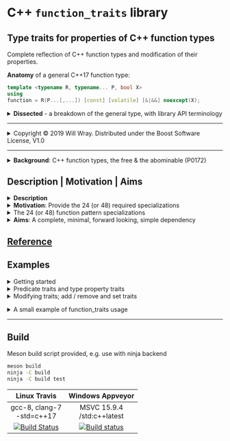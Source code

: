 # **C++ `function_traits` library**

## Type traits for properties of C++ function types

Complete reflection of C++ function types  and modification of their properties.

**Anatomy** of a general C++17 function type:

```c++
template <typename R, typename... P, bool X>
using
function = R(P...[,...]) [const] [volatile] [&|&&] noexcept(X);
```

<details><summary><b>Dissected</b> - a breakdown of the general type, with library API terminology</summary>

>'`A`|`B`' for `A` or `B` alternatives - '[`C`]' for optional `C` term:

```c++
                                                                  /*
            _signature_    ________cvref________    noexcept_      *
           |           |  |                     |  |         |     */
function = R(P...[,...]) [const] [volatile] [&|&&] noexcept(X);   /*
                  |  |    |____   _______|   |  |                  *
                variadic       cv          reference               *
                                        lvalue | rvalue            */
```

Function **signature** (all API terms in **bold**):

* **`R(P...)`**|**`R(P...,...)`** : **signature** = **return_type** `R` and **arg_types** `P...`

>Here, '**signature**' refers to **return_type** `R` and **arg_types** (parameter) `P...`  
including any C-style varargs (termed '**variadic**', denoted by trailing ellipsis **`...`**)  
excluding everything after the function parens (i.e. no cvref or exception spec).

Function varargs existence is treated as a (`bool`) property for API purposes:

* **variadic** : API property name for presence of ellipsis: true | false

Function **noexcept** property (`bool`):

* **`noexcept(X)`** : Function exception specification; X = true | false

Function **cvref** properties (`bool`, `bool`, `ref_qual`):

* [**`const`**] [**`volatile`**] [**`&`**|**`&&`**] : Function **cvref** qualifiers; 12 combos

>Warning: the **cvref** API terms may be familiar from the `std` traits but have  
different meanings and behaviour as function type qualifiers (see API refs):
>
>* **const**, **volatile**, **cv** (const | volatile)  
>* **reference_lvalue**, **reference_rvalue**, **reference** (lval | rval)  
>* **cvref** (const | volatile | reference)

The **cvref** qualifiers divide the function types into two top level categories:

* **free** function types, with no cvref qualifiers - the valid types of free functions  
* **cvref** qualified function types, the so-called 'abominable' function types

Test with function traits `is_free_function<T>` or `function_is_cvref<F>`

</details>

----

<details><summary>Copyright &copy; 2019 Will Wray. Distributed under the Boost Software License, V1.0</summary>

### **Boost Software License** - Version 1.0 - August 17th, 2003

```txt
Permission is hereby granted, free of charge, to any person or organization
obtaining a copy of the software and accompanying documentation covered by
this license (the "Software") to use, reproduce, display, distribute,
execute, and transmit the Software, and to prepare derivative works of the
Software, and to permit third-parties to whom the Software is furnished to
do so, all subject to the following:

The copyright notices in the Software and this entire statement, including
the above license grant, this restriction and the following disclaimer,
must be included in all copies of the Software, in whole or in part, and
all derivative works of the Software, unless such copies or derivative
works are solely in the form of machine-executable object code generated by
a source language processor.

THE SOFTWARE IS PROVIDED "AS IS", WITHOUT WARRANTY OF ANY KIND, EXPRESS OR
IMPLIED, INCLUDING BUT NOT LIMITED TO THE WARRANTIES OF MERCHANTABILITY,
FITNESS FOR A PARTICULAR PURPOSE, TITLE AND NON-INFRINGEMENT. IN NO EVENT
SHALL THE COPYRIGHT HOLDERS OR ANYONE DISTRIBUTING THE SOFTWARE BE LIABLE
FOR ANY DAMAGES OR OTHER LIABILITY, WHETHER IN CONTRACT, TORT OR OTHERWISE,
ARISING FROM, OUT OF OR IN CONNECTION WITH THE SOFTWARE OR THE USE OR OTHER
DEALINGS IN THE SOFTWARE.
```

[![License](https://img.shields.io/badge/license-boost%201.0-blue.svg)](https://www.boost.org/LICENSE_1_0.txt)

Also at [boost.org](http://www.boost.org/LICENSE_1_0.txt) and accompanying file [LICENSE_1_0.txt](LICENSE_1_0.txt)

</details>

----

<details><summary><b>Background</b>: C++ function types, the free & the abominable (P0172)</summary>

* <details><summary>C++ function types</summary>

    The `std` type trait `is_function_v<F>` is true for all C++ function types.

    C++ function types include the types of ordinary C/C++ free functions,  
    referred to here as 'free' function types:

    ```c++
    // free function types

      void(int)             or  auto(int) -> void
      char*() noexcept      or  auto() noexcept -> char*
      int(char const*,...)  or  auto(char const*,...) -> int
    ```

    >C++ function types can also have cvref qualifiers:

    ```c++
      int() const&          or  auto() const& -> int
      void() && noexcept    or  auto() && noexcept -> void
      void(int) volatile    or  auto(int) volatile -> void
    ```

    >Such cvref-qualified function types are an artifact of the C++ type system.  
Member functions carry cvref qualifiers for the implicit `*this` reference  
used in calling the member function, so cvref-qualified function types arise  
as part of pointer-to-member-function types.  
You cannot declare an ordinary free function with a cvref type and it is  
forbidden to form a pointer or a reference to a cvref-qualified function type.
    </details>

* <details><summary>P0172R0 <b>Abominable Function Types</b> by Alisdair Meredith, Nov 2015</summary>

    Quoting from [P0172R0](http://www.open-std.org/jtc1/sc22/wg21/docs/papers/2015/p0172r0.html) section **2.1,     Definition**:

    >[...] an *abominable* function type is the type produced by writing  
a function type followed by a cv-ref qualifier.

    Example:

    ```cpp
     using regular    = void();
     using abominable = void() const volatile &&;
    ```

    >In the example above, `regular` names a familiar function type [...],  
`abominable` also names a function type, not a reference type, and  
despite appearances, is neither a const nor a volatile qualified type.  
There is no such thing as a cv-qualified function type in the type system,  
and the abominable function type is something else entirely.
    </details>

* <details><summary>Boost.CallableTraits: A P0172 implementation and more</summary>

    >[Boost.CallableTraits](https://www.boost.org/doc/libs/develop/libs/callable_traits/doc/html/) implements P0172R0's suggested library interface,  
extended to support general [Callable](https://en.cppreference.com/w/cpp/named_req/Callable) types on top of C++ function types.  
It is a robust, reviewed library with tests, compatibility matrix and CI.
    </details>

</details>

## **Description | Motivation | Aims**

<details><summary><b>Description</b></summary>

>* **Type trait**:  
a template-based interface to query or modify the properties of types.

>**`function_traits`** is a library of traits for C++17 function types -  
no more, no less; it does not provide traits for general [Callable](https://en.cppreference.com/w/cpp/named_req/Callable) types  
(function traits can ease implementation of facilities like callable traits).
>
>It depends on std `<type_traits>` which it complements with function traits.  
The library uses `namespace ltl` for its traits, types and functions.
>
>It targets C++17 on recent gcc / clang / msvc compilers.  
Backwards compatibility, for older compilers or for pre-17, is not a priority.  
It is an 'alpha' design with an experimental interface, subject to change.  
Once C++20 is available, constraints will be added.

</details>

<details><summary><b>Motivation</b>: Provide the 24 (or 48) required specializations</summary>

>See also [Boost.CallableTraits Motivation](https://www.boost.org/doc/libs/develop/libs/callable_traits/doc/html/index.html#callable_traits.introduction.motivation)

**Function traits** are necessary to reflect the properties of function types.  
They may be useful in generic code that must handle general function types.

>'Abominable' function cvref qualifiers cannot be deduced concisely.  
C-style varargs - a trailing ellipsis ... - cannot be deduced concisely.  
A total of 24 separate template specializations are needed to match  
a possibly abominable or variadic function type:

* 12 combinations of cvref qualifiers (4 cv x 3 ref)
* x 2 for presence of C-style varargs (trailing ellipsis...)

>If `noexcept` is not deduced directly then 48 specializations are needed:  

* x 2 for `noexcept` true or false

>It is tedious to have to write all of the necessary specializations.  
This library provides the specializations wrapped up as function traits.
>
>Since all 24/48 specializations are needed to implement *any* function trait  
with full generality, one might as well write a full collection of traits.
>
>**'Setter' traits**
>
>I wanted traits to copy qualifiers from source to target function types (e.g.  
Boost.CallableTraits has an open [issue](https://github.com/boostorg/callable_traits/issues/139) to add a `copy_member_cvref` trait  
and `std::copy_*` traits are proposed in [P1016](http://www.open-std.org/jtc1/sc22/wg21/docs/papers/2018/p1016r0.pdf) "...type manipulation utilities")
>
>This library provides a couple of options:  
>`function_set_cvref_as<F,G>` copies `G`'s cvref qualifiers to `F`, or  
`function_set_signature<G, function_signature_t<F>>`  
effectively copies `G`'s cvref qualifiers and exception spec to `F`'s signature.

</details>

<details><summary>The 24 (or 48) function pattern specializations</summary>

24 template specializations are required to match any function type pattern  
(assuming that `noexcept` is deducible in partial specializations - see note below):

```c++
// Primary template
template<typename T> struct fun;

// The 24 template partial specializations
// to match cvref qualifiers (x12) and presence of varargs (x2)
// while deducing return type R, parameters P... and noexcept(bool)
template<class R, class... P, bool X> struct fun<R(P...) noexcept(X)> {};
template<class R, class... P, bool X> struct fun<R(P...) & noexcept(X)> {};
template<class R, class... P, bool X> struct fun<R(P...) && noexcept(X)> {};
template<class R, class... P, bool X> struct fun<R(P...) const noexcept(X)> {};
template<class R, class... P, bool X> struct fun<R(P...) const & noexcept(X)> {};
template<class R, class... P, bool X> struct fun<R(P...) const && noexcept(X)> {};
template<class R, class... P, bool X> struct fun<R(P...) volatile noexcept(X)> {};
template<class R, class... P, bool X> struct fun<R(P...) volatile & noexcept(X)> {};
template<class R, class... P, bool X> struct fun<R(P...) volatile && noexcept(X)> {};
template<class R, class... P, bool X> struct fun<R(P...) const volatile noexcept(X)> {};
template<class R, class... P, bool X> struct fun<R(P...) const volatile & noexcept(X)> {};
template<class R, class... P, bool X> struct fun<R(P...) const volatile && noexcept(X)> {};

template<class R, class... P, bool X> struct fun<R(P..., ...) noexcept(X)> {};
template<class R, class... P, bool X> struct fun<R(P..., ...) & noexcept(X)> {};
template<class R, class... P, bool X> struct fun<R(P..., ...) && noexcept(X)> {};
template<class R, class... P, bool X> struct fun<R(P..., ...) const noexcept(X)> {};
template<class R, class... P, bool X> struct fun<R(P..., ...) const & noexcept(X)> {};
template<class R, class... P, bool X> struct fun<R(P..., ...) const && noexcept(X)> {};
template<class R, class... P, bool X> struct fun<R(P..., ...) volatile noexcept(X)> {};
template<class R, class... P, bool X> struct fun<R(P..., ...) volatile & noexcept(X)> {};
template<class R, class... P, bool X> struct fun<R(P..., ...) volatile && noexcept(X)> {};
template<class R, class... P, bool X> struct fun<R(P..., ...) const volatile noexcept(X)> {};
template<class R, class... P, bool X> struct fun<R(P..., ...) const volatile & noexcept(X)> {};
template<class R, class... P, bool X> struct fun<R(P..., ...) const volatile && noexcept(X)> {};
```

Both GCC and Clang deduce noexcept as intended...  
Unfortunately, when `noexcept` was introduced as part of the type system  
the standard was not also updated to specify deduction of noexcept.  
This oversight should be corrected by a defect report before C++2a.

Currently (start of 2019) MSVC does not deduce noexcept and so requires  
the noexcept cases to be expanded via 48 specializations:

```c++
template<class R, class... P> struct fun<R(P...)> {};
template<class R, class... P> struct fun<R(P...) &> {};
template<class R, class... P> struct fun<R(P...) &&> {};
template<class R, class... P> struct fun<R(P...) const> {};
template<class R, class... P> struct fun<R(P...) const &> {};
template<class R, class... P> struct fun<R(P...) const &&> {};
template<class R, class... P> struct fun<R(P...) volatile> {};
template<class R, class... P> struct fun<R(P...) volatile &> {};
template<class R, class... P> struct fun<R(P...) volatile &&> {};
template<class R, class... P> struct fun<R(P...) const volatile> {};
template<class R, class... P> struct fun<R(P...) const volatile &> {};
template<class R, class... P> struct fun<R(P...) const volatile &&> {};
template<class R, class... P> struct fun<R(P..., ...)> {};
template<class R, class... P> struct fun<R(P..., ...) &> {};
template<class R, class... P> struct fun<R(P..., ...) &&> {};
template<class R, class... P> struct fun<R(P..., ...) const> {};
template<class R, class... P> struct fun<R(P..., ...) const &> {};
template<class R, class... P> struct fun<R(P..., ...) const &&> {};
template<class R, class... P> struct fun<R(P..., ...) volatile> {};
template<class R, class... P> struct fun<R(P..., ...) volatile &> {};
template<class R, class... P> struct fun<R(P..., ...) volatile &&> {};
template<class R, class... P> struct fun<R(P..., ...) const volatile> {};
template<class R, class... P> struct fun<R(P..., ...) const volatile &> {};
template<class R, class... P> struct fun<R(P..., ...) const volatile &&> {};

template<class R, class... P> struct fun<R(P...) noexcept> {};
template<class R, class... P> struct fun<R(P...) & noexcept> {};
template<class R, class... P> struct fun<R(P...) && noexcept> {};
template<class R, class... P> struct fun<R(P...) const noexcept> {};
template<class R, class... P> struct fun<R(P...) const & noexcept> {};
template<class R, class... P> struct fun<R(P...) const && noexcept> {};
template<class R, class... P> struct fun<R(P...) volatile noexcept> {};
template<class R, class... P> struct fun<R(P...) volatile & noexcept> {};
template<class R, class... P> struct fun<R(P...) volatile && noexcept> {};
template<class R, class... P> struct fun<R(P...) const volatile noexcept> {};
template<class R, class... P> struct fun<R(P...) const volatile & noexcept> {};
template<class R, class... P> struct fun<R(P...) const volatile && noexcept> {};
template<class R, class... P> struct fun<R(P..., ...) noexcept> {};
template<class R, class... P> struct fun<R(P..., ...) & noexcept> {};
template<class R, class... P> struct fun<R(P..., ...) && noexcept> {};
template<class R, class... P> struct fun<R(P..., ...) const noexcept> {};
template<class R, class... P> struct fun<R(P..., ...) const & noexcept> {};
template<class R, class... P> struct fun<R(P..., ...) const && noexcept> {};
template<class R, class... P> struct fun<R(P..., ...) volatile noexcept> {};
template<class R, class... P> struct fun<R(P..., ...) volatile & noexcept> {};
template<class R, class... P> struct fun<R(P..., ...) volatile && noexcept> {};
template<class R, class... P> struct fun<R(P..., ...) const volatile noexcept> {};
template<class R, class... P> struct fun<R(P..., ...) const volatile & noexcept> {};
template<class R, class... P> struct fun<R(P..., ...) const volatile && noexcept> {};
```

These 48 specializations are also listed in [Boost.CallableTraits](https://www.boost.org/doc/libs/develop/libs/callable_traits/doc/html/index.html#callable_traits.introduction.motivation) and [cppreference](https://en.cppreference.com/w/cpp/types/is_function) `is_function`

</details>

<details><summary><b>Aims</b>: A complete, minimal, forward looking, simple dependency</summary>

* <details><summary>A <b>complete</b> yet <b>minimal</b> set of function type traits</summary>

    **Complete**: provide a way to do any query or modification that may be needed;  
    if you see something that is not reasonably easy to do then open an issue.

    **Minimal**: avoid bloat and duplication in the interface (not easy - 50 traits!).  
    Narrow scope, single responsibility - function traits only, no more, no less.
    </details>

* <details><summary>In a <b>single header</b>, simple to take as a dependency</summary>

    **Simple dependency**: single header, self contained with docs.  
    Mesonbuild example as subproject / git submodule. CMake ToDo.  
    Of course, you can just copy the header or cut-n-paste.

    **Single header**: rather than 'fine-grain' headers per trait.  
    Because each trait has to pull in the full 24 (or 48) specializations,  
    even if a user may only want one of the many traits,  
    it seems not worth the complexity of providing individual headers  
    (if you can show benefits worth the complexity then open an issue).
    </details>

* <details><summary><b>Forward looking</b>: to concepts - down with SFINAE!</summary>

    Look towards concepts and contraints with no need for SFINAE tricks  
    No concern for backward **compatibility** or support of old compilers  
    **Diverge** from the P0172R0 suggested interface as appropriate  
    A clean, modern implementation (macro use confined to header).
    </details>

</details>

## [Reference](reference.md)

## **Examples**

<details><summary>Getting started</summary>

>First, put the header file where you want it and configure your include path.  
Here, the `ltl` include directory reflects `function_traits` namespace, `ltl`  
(or, just cut and paste the header):

```c++
#include <ltl/function_traits.hpp>
```

>All `function_*` traits are defined only for function types.  
Calling a `function_*` trait with a non function type gives a hard,  
non-SFINAE, error (with a nasty error message from the compiler).

```c++
  ltl::function_is_cvref< int > // compile error
```

>The `function_is_*` predicate traits have SFINAE-friendly siblings:

```c++
  ltl::is_function_cvref< int > // empty class
```

>Other `function_*` traits have no safe / SFINAE-friendly variants.  
To use these function traits with non-function types, you can guard the trait  
instantiation with `if constexpr (is_function_v<T>)`:

```c++
template <typename F>
inline constexpr bool is_free_function_v = []{
             if constexpr (is_function_v<F>)
                 return !function_is_cvref_v<F>;
             return false; }();
```

>(`conditional_t` doesn't work here as both branches instantiate.)

</details>

<details><summary>Predicate traits and type property traits</summary>

>Test if a function type is variadic and const and noexcept:  

```c++
  using Fc = void(...) const noexcept;

  static_assert(
          ltl::function_is_variadic_v< Fc >
       && ltl::function_is_const_v< Fc >
       && ltl::function_is_noexcept_v< Fc >
  );
```

>Get the return type of a function type and a type-list of its parameter types:

```c++
  #include <tuple>
  #include <type_traits>

  using Fcb = void( char, bool() );

  static_assert(
     std::is_void_v< ltl::function_return_type_t< Fcb > >
  && std::is_same_v< ltl::function_arg_types< Fcb, std::tuple >
                   , std::tuple< char, bool(*)() > >
  ); //                                    ^^^
     //                               note decay
```

</details>

<details><summary>Modifying traits; add / remove and set traits</summary>

>Conventional `add_*`, `remove_*` traits modify the given property `*`.  
They generally take no arguments beyond the function type to modify:

```c++
  using namespace ltl;
  static_assert(
      std::is_same_v< function_add_const_t<void() &>,
                                           void() const& >
   && std::is_same_v< function_remove_cvref_t<void() const &>,
                                              void() >
  );
```

>Some property traits act as `remove_*` traits; the 'signature' property trait  
effectively removes both cvref and noexcept:

```c++
  static_assert(
      std::is_same_v< function_signature_t<void() & noexcept>,
                                           void() >
  );
```

>`set_*` traits are more programmatic than `add_*` and `remove_*` traits.  
Setters for function cv qualifiers, noexcept and variadic take `bool` arguments:

```c++
  static_assert( function_is_noexcept_v<
                    function_set_noexcept_t<void(), true> >);
```

>The `set` trait for reference qualifiers takes a `ltl::ref_qual` argument  
(an enum type with values `lval_ref_v`, `rval_ref_v` or `null_ref_v`)

```c++
    static_assert(
       std::is_same_v< function_set_reference_t<void() &, rval_ref_v>,
                                                void() && >
    );
```

>Reference collapse is not necessarily natural for function reference qualifiers.  
If you need it, `function_add_reference<F,R>` does reference collapse

```c++
    static_assert(
       std::is_same_v< function_add_reference_t<void() &, rval_ref_v>,
                                                void() & >
    );
```

>('adding' an rvalue-ref to an lvalue-ref yields an lvalue-ref, consistent with  
`std::add_rvalue_reference` for ordinary reference types; `&` + `&&` => `&`)
>
>Setters for type properties take type arguments; to change function return type:

```c++
    static_assert(
       std::is_same_v< function_set_return_type_t<int(), void>,
                                                  void() >);
```

>The `set_cvref_as` trait provides a way to copy qualifiers to the target function type  
from a source function type:

```c++
    static_assert( std::is_same_v<
                     function_set_cvref_as_t<void() const, int() &>,
                                             void() & >);
```

</b></details>

<details><summary>A small example of function_traits usage</summary>

A contrived example that type-checks `printf`-like member functions that may  
or may not be variadic, then forwards a C++ argument pack to the C varargs  
(the vargs could be matched and type checked against the format string).

```cpp
#include <tuple>
#include "function_traits.hpp"

struct Log0 { int log(char const* fmt) const noexcept; };
struct LogV { int log(char const* fmt,...) const & noexcept; };

template <class C, typename F, typename... Vargs>
int logger(F C::* log_mf, Vargs... vargs) noexcept
{
    static_assert( std::is_function_v<F> );

    static_assert( ltl::function_is_const_v<F> );
    static_assert( ltl::function_is_noexcept_v<F> );
    static_assert( ltl::function_is_variadic_v<F>
                  == bool{sizeof...(vargs)} );

    using R = ltl::function_return_type_t<F>;
    using Ps = ltl::function_arg_types<F,std::tuple>;
    using P0 = std::tuple_element_t<0,Ps>;

    static_assert( std::is_same_v< R, int> );
    static_assert( std::is_same_v< P0, char const*> );

    return (C{}.*log_mf)("logger",vargs...);
}

template int logger(decltype(&Log0::log));
template int logger(decltype(&LogV::log),int);
```

</details>

----

## Build

Meson build script provided, e.g. use with ninja backend

```bash
meson build
ninja -C build
ninja -C build test
```

| Linux Travis| Windows Appveyor|
| :---: | :---: |
|gcc-8, clang-7<br>-std=c++17|MSVC 15.9.4<br>/std:c++latest|
| [![Build Status](https://travis-ci.org/willwray/function_traits.svg?branch=master)](https://travis-ci.org/willwray/function_traits) | [![Build status](https://ci.appveyor.com/api/projects/status/yxe3sawukwt5oqan?svg=true)](https://ci.appveyor.com/project/willwray/function-traits) |
